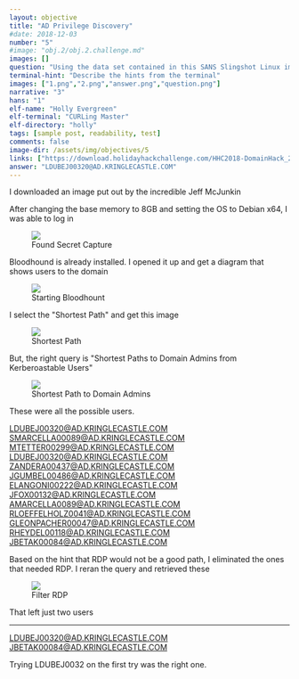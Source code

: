 ```yaml
---
layout: objective
title: "AD Privilege Discovery"
#date: 2018-12-03
number: "5"
#image: "obj.2/obj.2.challenge.md"
images: []
question: "Using the data set contained in this SANS Slingshot Linux image, find a reliable path from a Kerberoastable user to the Domain Admins group. What’s the user’s logon name? Remember to avoid RDP as a control path as it depends on separate local privilege escalation flaws. For hints on achieving this objective, please visit Holly Evergreen and help her with the CURLing Master Cranberry Pi terminal challenge."
terminal-hint: "Describe the hints from the terminal"
images: ["1.png","2.png","answer.png","question.png"]
narrative: "3"
hans: "1"
elf-name: "Holly Evergreen"
elf-terminal: "CURLing Master"
elf-directory: "holly"
tags: [sample post, readability, test]
comments: false
image-dir: /assets/img/objectives/5
links: ["https://download.holidayhackchallenge.com/HHC2018-DomainHack_2018-12-09.ova"]
answer: "LDUBEJ00320@AD.KRINGLECASTLE.COM"
---
```



I downloaded an image put out by the incredible Jeff McJunkin

After changing the base memory to 8GB and setting the OS to Debian x64, I was able to log in
<figure>
	<img src="{{site.baseurl}}/assets/img/objectives/8/14.png">
	<figcaption>Found Secret Capture</figcaption>
</figure>

Bloodhound is already installed.  I opened it up and get a diagram that shows users to the domain
<figure>
	<img src="{{site.baseurl}}/assets/img/objectives/5/2.png">
	<figcaption>Starting Bloodhount</figcaption>
</figure>


I select the "Shortest Path" and get this image 
<figure>
	<img src="{{site.baseurl}}/assets/img/objectives/5/3.png">
	<figcaption>Shortest Path</figcaption>
</figure>

But, the right query is "Shortest Paths to Domain Admins from Kerberoastable Users"
<figure>
	<img src="{{site.baseurl}}/assets/img/objectives/5/4.png">
	<figcaption>Shortest Path to Domain Admins</figcaption>
</figure>

These were all the possible users.  

LDUBEJ00320@AD.KRINGLECASTLE.COM
SMARCELLA00089@AD.KRINGLECASTLE.COM
MTETTER00299@AD.KRINGLECASTLE.COM
LDUBEJ00320@AD.KRINGLECASTLE.COM
ZANDERA00437@AD.KRINGLECASTLE.COM
JGUMBEL00486@AD.KRINGLECASTLE.COM
ELANGONI00222@AD.KRINGLECASTLE.COM
JFOX00132@AD.KRINGLECASTLE.COM
AMARCELLA0089@AD.KRINGLECASTLE.COM
RLOEFFELHOLZ0041@AD.KRINGLECASTLE.COM
GLEONPACHER00047@AD.KRINGLECASTLE.COM
RHEYDEL00118@AD.KRINGLECASTLE.COM
JBETAK00084@AD.KRINGLECASTLE.COM

Based on the hint that RDP would not be a good path, I eliminated the ones that needed RDP.  I reran the query and retrieved these
<figure>
	<img src="{{site.baseurl}}/assets/img/objectives/5/5.png">
	<figcaption>Filter RDP</figcaption>
</figure>

That left just two users

------
LDUBEJ00320@AD.KRINGLECASTLE.COM
JBETAK00084@AD.KRINGLECASTLE.COM

Trying LDUBEJ0032 on the first try was the right one.